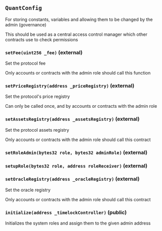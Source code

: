 ## `QuantConfig`

For storing constants, variables and allowing them to be changed by the admin (governance)


This should be used as a central access control manager which other contracts use to check permissions


### `setFee(uint256 _fee)` (external)

Set the protocol fee


Only accounts or contracts with the admin role should call this function


### `setPriceRegistry(address _priceRegistry)` (external)

Set the protocol's price registry


Can only be called once, and by accounts or contracts with the admin role


### `setAssetsRegistry(address _assetsRegistry)` (external)

Set the protocol assets registry


Only accounts or contracts with the admin role should call this contract


### `setRoleAdmin(bytes32 role, bytes32 adminRole)` (external)





### `setupRole(bytes32 role, address roleReceiver)` (external)





### `setOracleRegistry(address _oracleRegistry)` (external)

Set the oracle registry


Only accounts or contracts with the admin role should call this contract


### `initialize(address _timelockController)` (public)

Initializes the system roles and assign them to the given admin address




